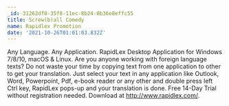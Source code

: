 ```yaml
---
_id: 31262df0-35f8-11ec-8b24-0b36e8effc55
title: Screw(b)all Comedy
name: Rapidlex Promotion
date: '2021-10-26T01:01:03.832Z'
---
```

Any Language. Any Application. RapidLex Desktop Application for Windows 7/8/10, macOS & Linux. 
Are you anyone working with foreign language texts? Do not waste your time by copying text from one application to other to get your translation. Just select your text in any application like Outlook, Word, Powerpoint, Pdf, e-book reader or any other and double press left Ctrl key, RapidLex pops-up and your translation is done. Free 14-Day Trial without registration needed. Download at http://www.rapidlex.com/.
